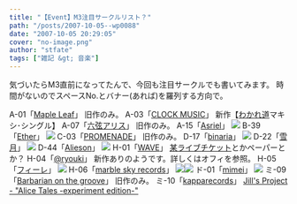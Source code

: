 ```yaml
---
title: "【Event】M3注目サークルリスト？"
path: "/posts/2007-10-05--wp0088"
date: "2007-10-05 20:29:05"
cover: "no-image.png"
author: "stfate"
tags: ["雑記 &gt; 音楽"]
---
```



気づいたらM3直前になってたんで、今回も注目サークルでも書いてみます。
時間がないのでスペースNo.とバナー(あれば)を羅列する方向で。
<br>

<!--more-->
A-01「<a href="http://shimotsukin.com/" target="_blank">Maple Leaf</a>」
旧作のみ。
A-03「<a href="http://www.clock-music.com/" target="_blank">CLOCK MUSIC</a>」
新作【<a href="http://www.clock-music.com/archives/50992012.html" target="_blank">わかれ道</a>マキシ･シングル】
A-07「<a href="http://www.rokugen.net/" target="_blank">六弦アリス</a>」
旧作のみ。
A-15「<a href="http://www.asriel.jp/m/" target="_blank">Asriel</a></a>」
<a href="http://www.asriel.jp/m/requiem/" target="_blank"><img src="http://stfate.net/img/asriel5th_l.jpg"   /></a>
B-39「<a href="http://www.ether-music.com/" target="_blank">Ether</a>」
<a href="http://www.ether-music.com/music/coppelia.html" target="_blank"><img src="http://www.ether-music.com/img/cpbanner.jpg"></a>
C-03「<a href="http://park17.wakwak.com/~one/promenade/" target="_blank">PROMENADE</a>」
旧作のみ。
D-17「<a href="http://binaria.net/" target="_blank">binaria</a>」
<a href="http://binaria.net/forma.html" target="_blank"><img src="http://stfate.net/img/banner_forma_l.jpg"  /></a>
D-22「<a href="http://aonokioku.sakura.ne.jp/" target="_blank">雪月</a>」
<a href="http://aonokioku.sakura.ne.jp/life/" target="_blank"><img src="http://aonokioku.sakura.ne.jp/life/bana.jpg"></a>
D-44「<a href="http://www.alieson.net/html/" target="_blank">Alieson</a>」
<a href="http://www.alieson.net/html/ver/index.html" target="_blank"><img src="http://www.alieson.net/ver/csstemplate/img/banner01.jpg"></a>
H-01「<a href="http://wavesite.sakura.ne.jp/" target="_blank">WAVE</a>」
<a href="http://www.rekka.jp/live071208/" target="_blank">某ライブチケット</a>とかペーパーとか？
H-04「<a href="http://ryouki.net/" target="_blank">@ryouki</a>」
新作ありのようです。詳しくはオフィを参照。
H-05「<a href="http://shule-aroon.sakura.ne.jp/filie/" target="_blank">フィーレ</a>」
<a href="http://shule-aroon.sakura.ne.jp/dokaikitan/" target="_blank"><img src="http://shule-aroon.sakura.ne.jp/dokaikitan/ban_dokaikitan.gif"></a>
H-06「<a href="http://www.marbleskyrecords.com/" target="_blank">marble sky records</a>」
<a href="http://www.mysoundlife.com/fundamental/" target="_blank"><img src="http://www.mysoundlife.com/fundamental/img/banner1.jpg"></a><a href="http://www.marbleskyrecords.com/morca/menu/" target="_blank"><img src="http://www.marbleskyrecords.com/morca/menu/banner/banner1.jpg"></a>
ド-01「<a href="http://hzwaltz.com/" target="_blank">mimei</a>」
<a href="http://hzwaltz.com/" target="_blank"><img src="http://stfate.net/img/mimei_haku3.jpg"  /></a>
ミ-09「<a href="http://www.wadai.jp/bog/" target="_blank">Barbarian on the groove</a>」
旧作のみ。
ミ-10「<a href="http://www5f.biglobe.ne.jp/~kapparecords/" target="_blank">kapparecords</a>」
<a href="http://www5f.biglobe.ne.jp/~kapparecords/JILLSPROJECT_News.html" target="_blank">Jill's Project - "Alice Tales -experiment edition-"</a>
